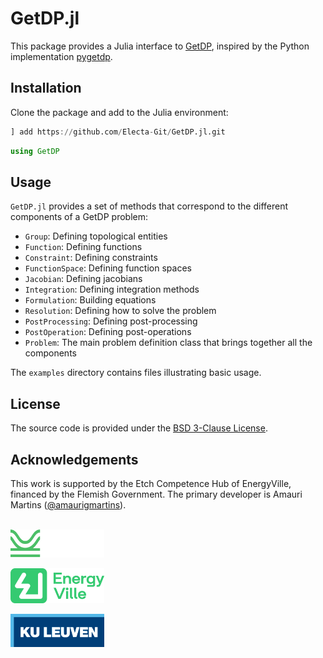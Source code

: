 # GetDP.jl

This package provides a Julia interface to [GetDP](http://getdp.info/), inspired by the Python implementation [pygetdp](https://gitlab.com/benvial/pygetdp).

## Installation

Clone the package and add to the Julia environment:

```julia
] add https://github.com/Electa-Git/GetDP.jl.git
```

```julia
using GetDP
```

## Usage

`GetDP.jl` provides a set of methods that correspond to the different components of a GetDP problem:

- `Group`: Defining topological entities
- `Function`: Defining functions
- `Constraint`: Defining constraints
- `FunctionSpace`: Defining function spaces
- `Jacobian`: Defining jacobians
- `Integration`: Defining integration methods
- `Formulation`: Building equations
- `Resolution`: Defining how to solve the problem
- `PostProcessing`: Defining post-processing
- `PostOperation`: Defining post-operations
- `Problem`: The main problem definition class that brings together all the components

The `examples` directory contains files illustrating basic usage.

## License

The source code is provided under the [BSD 3-Clause License](LICENSE).

## Acknowledgements

This work is supported by the Etch Competence Hub of EnergyVille, financed by the Flemish Government. The primary developer is Amauri Martins ([@amaurigmartins](https://github.com/amaurigmartins)).

<p align = "left">
  <p><br><img src="assets/img/ETCH_LOGO_RGB_NEG.svg" width="150" alt="Etch logo"></p>
  <p><img src="assets/img/ENERGYVILLE-LOGO.svg" width="150" alt="EV logo"></p>
  <p><img src="assets/img/kul_logo.svg" width="150" alt="KUL logo"></p>
</p>
